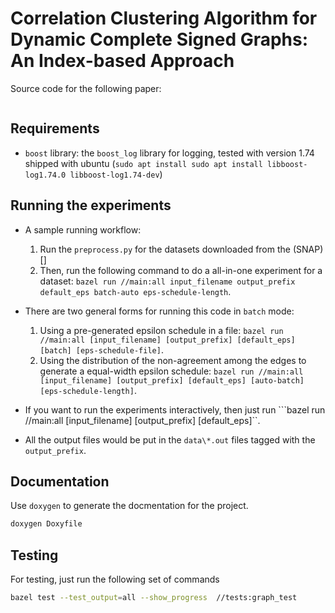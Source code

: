 # Correlation Clustering Algorithm for Dynamic Complete Signed Graphs: An Index-based Approach

Source code for the following paper:
```latex

```

## Requirements
* `boost` library: the `boost_log` library for logging, tested with version 1.74 shipped with ubuntu (`sudo apt install sudo apt install libboost-log1.74.0 libboost-log1.74-dev`)

## Running the experiments
* A sample running workflow:
    1. Run the `preprocess.py` for the datasets downloaded from the (SNAP)[]
    1. Then, run the following command to do a all-in-one experiment for a dataset: `bazel run //main:all input_filename output_prefix default_eps batch-auto eps-schedule-length`.

* There are two general forms for running this code in `batch` mode:
    1. Using a pre-generated epsilon schedule in a file: `bazel run //main:all [input_filename] [output_prefix] [default_eps] [batch] [eps-schedule-file]`.
    1. Using the distribution of the non-agreement among the edges to generate a equal-width epsilon schedule: `bazel run //main:all [input_filename] [output_prefix] [default_eps] [auto-batch] [eps-schedule-length]`.

* If you want to run the experiments interactively, then just run ```bazel run //main:all [input_filename] [output_prefix] [default_eps]``.

* All the output files would be put in the `data\*.out` files tagged with the `output_prefix`.


## Documentation
Use `doxygen` to generate the docmentation for the project. 
```sh
doxygen Doxyfile
```
## Testing 
For testing, just run the following set of commands
```sh
bazel test --test_output=all --show_progress  //tests:graph_test
```
